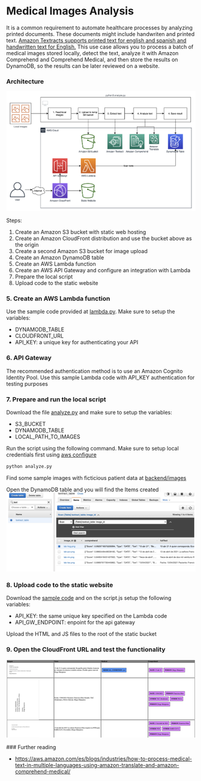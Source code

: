# Medical Images Analysis
It is a common requirement to automate healthcare processes by analyzing printed documents. These documents might include handwriten and printed text. [Amazon Textracts supports printed text for english and spanish and handwritten text for English.](https://aws.amazon.com/es/blogs/machine-learning/amazon-textract-recognizes-handwriting-and-adds-five-new-languages/)
This use case allows you to process a batch of medical images stored locally, detect the text, analyze it with Amazon Comprehend and Comprehend Medical, and then store the results on DynamoDB, so the results can be later reviewed on a website.

### Architecture
![architecture](architecture.png)

Steps: 
1. Create an Amazon S3 bucket with static web hosting
1. Create an Amazon CloudFront distribution and use the bucket above as the origin
1. Create a second Amazon S3 bucket for image upload
1. Create an Amazon DynamoDB table 
1. Create an AWS Lambda function
1. Create an AWS API Gateway and configure an integration with Lambda
1. Prepare the local script
1. Upload code to the static website

### 5. Create an AWS Lambda function
Use the sample code provided at [lambda.py](backend/lambda.py). Make sure to setup the variables:
* DYNAMODB_TABLE
* CLOUDFRONT_URL
* API_KEY: a unique key for authenticating your API

### 6. API Gateway
The recommended authentication method is to use an Amazon Cognito Identity Pool. Use this sample Lambda code with API_KEY authentication for testing purposes

### 7. Prepare and run the local script
Download the file [analyze.py](backend/analyze.py) and make sure to setup the variables:
* S3_BUCKET
* DYNAMODB_TABLE
* LOCAL_PATH_TO_IMAGES

Run the script using the following command. Make sure to setup local credentials first using [aws configure](https://boto3.amazonaws.com/v1/documentation/api/latest/guide/credentials.html)
```python
python analyze.py
```

Find some sample images with ficticious patient data at [backend/images](backend/images)

Open the DynamoDB table and you will find the Items created
![alt](img/dynamodb.png)

### 8. Upload code to the static website
Download the [sample code](static/) and on the script.js setup the following variables:
* API_KEY: the same unique key specified on the Lambda code
* API_GW_ENDPOINT: enpoint for the api gateway

Upload the HTML and JS files to the root of the static bucket

### 9. Open the CloudFront URL and test the functionality
![alt](img/cloudfront.png)

### Further reading
* https://aws.amazon.com/es/blogs/industries/how-to-process-medical-text-in-multiple-languages-using-amazon-translate-and-amazon-comprehend-medical/